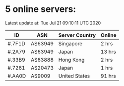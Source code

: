 # 5 online servers:

Latest update at: Tue Jul 21 09:10:11 UTC 2020

| ID | ASN | Server Country | Online |
| -- | --- | -------------- | ------ |
| #.7F1D | AS63949 | Singapore | 2 hrs |
| #.2A79 | AS63949 | Japan | 13 hrs |
| #.33B9 | AS63888 | Hong Kong | 2 hrs |
| #.7261 | AS20473 | Japan | 1 hrs |
| #.AA0D | AS9009 | United States | 91 hrs |

